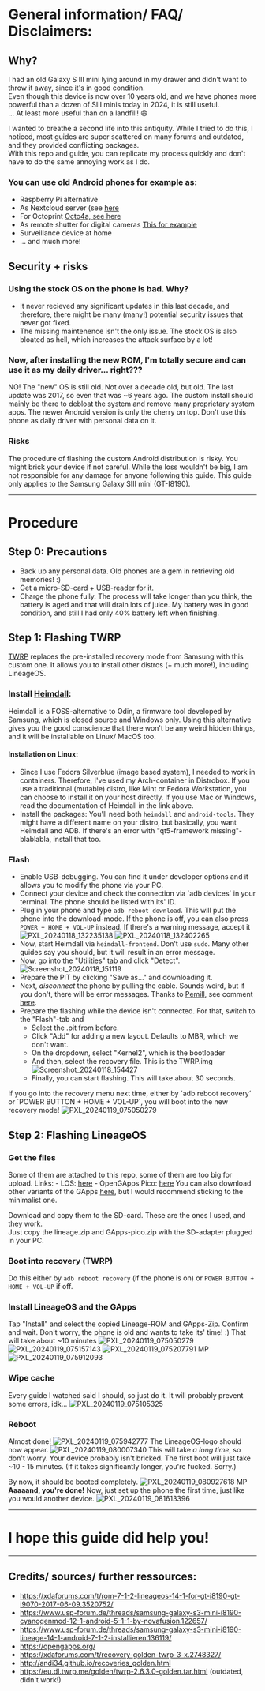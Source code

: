 # General information/ FAQ/ Disclaimers:

## Why?
I had an old Galaxy S III mini lying around in my drawer and didn't want to throw it away, since it's in good condition.  
Even though this device is now over 10 years old, and we have phones more powerful than a dozen of SIII minis today in 2024, it is still useful.  
... At least more useful than on a landfill! 😄

I wanted to breathe a second life into this antiquity.
While I tried to do this, I noticed, most guides are super scattered on many forums and outdated, and they provided conflicting packages.  
With this repo and guide, you can replicate my process quickly and don't have to do the same annoying work as I do.  

### You can use old Android phones for example as:
* Raspberry Pi alternative
* As Nextcloud server (see [here](https://github.com/jancborchardt/nextcloud-scripts/blob/master/nextcloud-on-android.md)
* For Octoprint [Octo4a, see here](https://github.com/feelfreelinux/octo4a)
* As remote shutter for digital cameras [This for example](https://f-droid.org/de/packages/com.thibaudperso.sonycamera/)
* Surveillance device at home
* ... and much more!

## Security + risks
### Using the stock OS on the phone is bad. Why?
* It never recieved any significant updates in this last decade, and therefore, there might be many (many!) potential security issues that never got fixed.
* The missing maintenence isn't the only issue. The stock OS is also bloated as hell, which increases the attack surface by a lot!
### Now, after installing the new ROM, I'm totally secure and can use it as my daily driver... right???
NO! The "new" OS is still old. Not over a decade old, but old. The last update was 2017, so even that was ~6 years ago.
The custom install should mainly be there to debloat the system and remove many proprietary system apps. The newer Android version is only the cherry on top.
Don't use this phone as daily driver with personal data on it.

### Risks
The procedure of flashing the custom Android distribution is risky. You might brick your device if not careful.
While the loss wouldn't be big, I am not responsible for any damage for anyone following this guide.
This guide only applies to the Samsung Galaxy SIII mini (GT-I8190).

---

# Procedure
## Step 0: Precautions
- Back up any personal data. Old phones are a gem in retrieving old memories! :)
- Get a micro-SD-card + USB-reader for it.
- Charge the phone fully. The process will take longer than you think, the battery is aged and that will drain lots of juice.
My battery was in good condition, and still I had only 40% battery left when finishing.

## Step 1: Flashing TWRP
[TWRP](https://twrp.me/) replaces the pre-installed recovery mode from Samsung with this custom one. It allows you to install other distros (+ much more!), including LineageOS.
  ### Install [Heimdall](https://github.com/Benjamin-Dobell/Heimdall):
  Heimdall is a FOSS-alternative to Odin, a firmware tool developed by Samsung, which is closed source and Windows only.
  Using this alternative gives you the good conscience that there won't be any weird hidden things, and it will be installable on Linux/ MacOS too.
  #### Installation on Linux:
  * Since I use Fedora Silverblue (image based system), I needed to work in containers. Therefore, I've used my Arch-container in Distrobox.
  If you use a traditional (mutable) distro, like Mint or Fedora Workstation, you can choose to install it on your host directly.
  If you use Mac or Windows, read the documentation of Heimdall in the link above.
  * Install the packages: You'll need both `heimdall` and `android-tools`. They might have a different name on your distro, but basically, you want Heimdall and ADB. If there's an error with "qt5-framework missing"-blablabla, install that too.
  ### Flash
  * Enable USB-debugging. You can find it under developer options and it allows you to modify the phone via your PC.
  * Connect your device and check the connection via ´adb devices´ in your terminal. The phone should be listed with its' ID.
  * Plug in your phone and type `adb reboot download`. This will put the phone into the download-mode.
    If the phone is off, you can also press `POWER + HOME + VOL-UP` instead.
  If there's a warning message, accept it ![PXL_20240118_132235138](https://github.com/gluckgluckwasserbauch/galaxy-s3mini-secondlife/assets/99470494/ce53826b-60aa-4018-ba5f-46f124a15115)
  ![PXL_20240118_132402265](https://github.com/gluckgluckwasserbauch/galaxy-s3mini-secondlife/assets/99470494/a11c1488-36c4-41c6-a2e8-54082af59d29)
  * Now, start Heimdall via `heimdall-frontend`. Don't use `sudo`. Many other guides say you should, but it will result in an error message.
  * Now, go into the "Utilities" tab and click "Detect".
  ![Screenshot_20240118_151119](https://github.com/gluckgluckwasserbauch/galaxy-s3mini-secondlife/assets/99470494/5bf32fae-3ab9-42c0-8403-d6481c4abc56)
  * Prepare the PIT by clicking "Save as..." and downloading it.
  * Next, *disconnect* the phone by pulling the cable. 
  Sounds weird, but if you don't, there will be error messages. 
  Thanks to [Pemill](https://github.com/pemill), see comment [here](https://github.com/Benjamin-Dobell/Heimdall/issues/364#issuecomment-277053119).
  * Prepare the flashing while the device isn't connected.
  For that, switch to the "Flash"-tab and
    * Select the .pit from before.
    * Click "Add" for adding a new layout. Defaults to MBR, which we don't want.
    * On the dropdown, select "Kernel2", which is the bootloader
    * And then, select the recovery file. This is the TWRP.img
    ![Screenshot_20240118_154427](https://github.com/gluckgluckwasserbauch/galaxy-s3mini-secondlife/assets/99470494/0977f492-24ef-4d1c-b871-1a79b09b77f1)
    * Finally, you can start flashing. This will take about 30 seconds.

  If you go into the recovery menu next time, either by ´adb reboot recovery´ or ´POWER BUTTON + HOME + VOL-UP´, you will boot into the new recovery mode!
![PXL_20240119_075050279](https://github.com/gluckgluckwasserbauch/galaxy-s3mini-secondlife/assets/99470494/f94e6e28-98d8-4de8-a2e5-6bb17b0caaea)


## Step 2: Flashing LineageOS
  ### Get the files
  Some of them are attached to this repo, some of them are too big for upload.
    Links:
        - LOS: [here](https://files.usp-forum.de/GalaxyS3MiniI8190/lineage20170609.zip)
        - OpenGApps Pico: [here](https://master.dl.sourceforge.net/project/opengapps/arm/20220215/open_gapps-arm-7.1-pico-20220215.zip?viasf=1)
          You can also download other variants of the GApps [here](https://opengapps.org/), but I would recommend sticking to the minimalist one.
        
  Download and copy them to the SD-card. These are the ones I used, and they work.  
  Just copy the lineage.zip and GApps-pico.zip with the SD-adapter plugged in your PC.  

### Boot into recovery (TWRP)
  Do this either by `adb reboot recovery` (if the phone is on) or `POWER BUTTON + HOME + VOL-UP` if off.

### Install LineageOS and the GApps
  Tap "Install" and select the copied Lineage-ROM and GApps-Zip.
  Confirm and wait.
  Don't worry, the phone is old and wants to take its' time! :)
  That will take about ~10 minutes
  ![PXL_20240119_075050279](https://github.com/gluckgluckwasserbauch/galaxy-s3mini-secondlife/assets/99470494/7070cb0e-2668-4c16-b2aa-b8990a72f693)
  ![PXL_20240119_075157143](https://github.com/gluckgluckwasserbauch/galaxy-s3mini-secondlife/assets/99470494/cf442a90-fea1-467e-a5f9-446a66256ea0)
  ![PXL_20240119_075207791 MP](https://github.com/gluckgluckwasserbauch/galaxy-s3mini-secondlife/assets/99470494/af9dba88-d2b9-49a7-9c35-dbf0f2f354e9)
  ![PXL_20240119_075912093](https://github.com/gluckgluckwasserbauch/galaxy-s3mini-secondlife/assets/99470494/a947e8a7-2320-4b0f-8387-4e5caf6925dd)

### Wipe cache
  Every guide I watched said I should, so just do it.
  It will probably prevent some errors, idk...
  ![PXL_20240119_075105325](https://github.com/gluckgluckwasserbauch/galaxy-s3mini-secondlife/assets/99470494/d6354f00-da09-4ee7-92b1-51df2b75958a)

### Reboot
  Almost done!
  ![PXL_20240119_075942777](https://github.com/gluckgluckwasserbauch/galaxy-s3mini-secondlife/assets/99470494/3ef97054-849c-4caa-8f65-d9c7fad1f5f1)
  The LineageOS-logo should now appear.
  ![PXL_20240119_080007340](https://github.com/gluckgluckwasserbauch/galaxy-s3mini-secondlife/assets/99470494/c99ec4b9-986a-4aa0-aa6e-2017621d745e)
  This will take *a long time*, so don't worry.
  Your device probably isn't bricked. The first boot will just take ~10 - 15 minutes. 
  (If it takes significantly longer, you're fucked. Sorry.)

  By now, it should be booted completely.
  ![PXL_20240119_080927618 MP](https://github.com/gluckgluckwasserbauch/galaxy-s3mini-secondlife/assets/99470494/c535ede4-148d-4077-ac8e-d7579a0435ae)
**Aaaaand, you're done!**
  Now, just set up the phone the first time, just like you would another device.
![PXL_20240119_081613396](https://github.com/gluckgluckwasserbauch/galaxy-s3mini-secondlife/assets/99470494/f2b145fd-3980-48ac-b36b-8fb8f2a82711)

---

# I hope this guide did help you!

---

## Credits/ sources/ further ressources:
- https://xdaforums.com/t/rom-7-1-2-lineageos-14-1-for-gt-i8190-gt-i9070-2017-06-09.3520752/
- https://www.usp-forum.de/threads/samsung-galaxy-s3-mini-i8190-cyanogenmod-12-1-android-5-1-1-by-novafusion.122657/
- https://www.usp-forum.de/threads/samsung-galaxy-s3-mini-i8190-lineage-14-1-android-7-1-2-installieren.136119/
- https://opengapps.org/
- https://xdaforums.com/t/recovery-golden-twrp-3-x.2748327/
- http://andi34.github.io/recoveries_golden.html
- https://eu.dl.twrp.me/golden/twrp-2.6.3.0-golden.tar.html (outdated, didn't work!)


